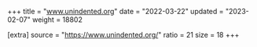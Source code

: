 +++
title = "www.unindented.org"
date = "2022-03-22"
updated = "2023-02-07"
weight = 18802

[extra]
source = "https://www.unindented.org/"
ratio = 21
size = 18
+++
